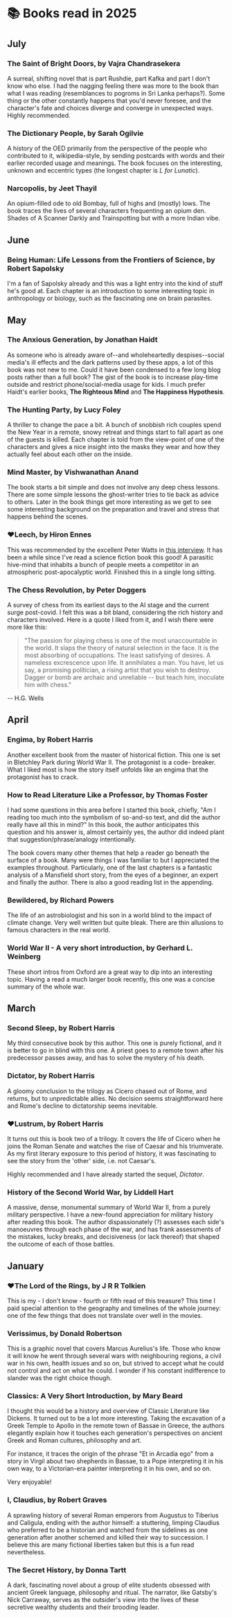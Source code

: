 # 📚 Books read in 2025

## July

### The Saint of Bright Doors, by Vajra Chandrasekera

A surreal, shifting novel that is part Rushdie, part Kafka and part I don't
know who else. I had the nagging feeling there was more to the book than what I
was reading (resemblances to pogroms in Sri Lanka perhaps?). Some thing or the
other constantly happens that you'd never foresee, and the character's fate and
choices diverge and converge in unexpected ways. Highly recommended.

### The Dictionary People, by Sarah Ogilvie

A history of the OED primarily from the perspective of the people who
contributed to it, wikipedia-style, by sending postcards with words and their
earlier recorded usage and meanings. The book focuses on the interesting,
unknown and eccentric types (the longest chapter is *L for Lunatic*).

### Narcopolis, by Jeet Thayil

An opium-filled ode to old Bombay, full of highs and (mostly) lows. The book
traces the lives of several characters frequenting an opium den. Shades of A
Scanner Darkly and Trainspotting but with a more Indian vibe.

## June

### Being Human: Life Lessons from the Frontiers of Science, by Robert Sapolsky

I'm a fan of Sapolsky already and this was a light entry into the kind of stuff
he's good at. Each chapter is an introduction to some interesting topic in
anthropology or biology, such as the fascinating one on brain parasites.

## May

### The Anxious Generation, by Jonathan Haidt

As someone who is already aware of--and wholeheartedly despises--social media's
ill effects and the dark patterns used by these apps, a lot of this book was
not new to me. Could it have been condensed to a few long blog posts rather
than a full book? The gist of the book is to increase play-time outside and
restrict phone/social-media usage for kids. I much prefer Haidt's earlier
books, **The Righteous Mind** and **The Happiness Hypothesis**.

### The Hunting Party, by Lucy Foley

A thriller to change the pace a bit. A bunch of snobbish rich couples spend the
New Year in a remote, snowy retreat and things start to fall apart as one of
the guests is killed. Each chapter is told from the view-point of one of the
characters and gives a nice insight into the masks they wear and how they
actually feel about each other on the inside.

### Mind Master, by Vishwanathan Anand

The book starts a bit simple and does not involve any deep chess lessons. There
are some simple lessons the ghost-writer tries to tie back as advice to others.
Later in the book things get more interesting as we get to see some interesting
background on the preparation and travel and stress that happens behind the
scenes.

### ❤️Leech, by Hiron Ennes

This was recommended by the excellent Peter Watts in [this
interview](https://www.forbes.com/sites/olliebarder/2025/04/09/peter-watts-on-blindsight-armored-core-and-working-with-neill-blomkamp/).
It has been a while since I've read a science fiction book this good! A
parasitic hive-mind that inhabits a bunch of people meets a competitor in an
atmospheric post-apocalyptic world. Finished this in a single long sitting.

### The Chess Revolution, by Peter Doggers

A survey of chess from its earliest days to the AI stage and the current 
surge post-covid.
I felt this was a bit bland, considering the rich history and characters
involved. Here is a quote I liked from it, and I wish there were more 
like this:

> "The passion for playing chess is one of the most unaccountable in 
the world. It slaps the theory of natural selection in the face. It is
the most absorbing of occupations. The least satisfying of desires. A
nameless excrescence upon life. It annihilates a man. You have, let us 
say, a promising politician, a rising artist that you wish to destroy.
Dagger or bomb are archaic and unreliable -- but teach him, inoculate
him with chess."

-- H.G. Wells

## April

### Engima, by Robert Harris

Another excellent book from the master of historical fiction. This one
is set in Bletchley Park during World War II. The protagonist is a code-
breaker. What I liked most is how the story itself unfolds like an
engima that the protagonist has to crack.

### How to Read Literature Like a Professor, by Thomas Foster

I had some questions in this area before I started this book, chiefly,
"Am I reading too much into the symbolism of so-and-so text, and did the
author really have all this in mind?" In this book, the author anticipates
this question and his answer is, almost certainly yes, the author did
indeed plant that suggestion/phrase/analogy intentionally.

The book covers many other themes that help a reader go beneath the 
surface of a book. Many were things I was familiar to but I appreciated the
examples throughout. Particularly, one of the last chapters is a fantastic
analysis of a Mansfield short story, from the eyes of a beginner, an expert
and finally the author. There is also a good reading list in the appending.

### Bewildered, by Richard Powers

The life of an astrobiologist and his son in a world blind to the impact
of climate change. Very well written but quite bleak. There are thin 
allusions to famous characters in the real world. 

### World War II - A very short introduction, by Gerhard L. Weinberg

These short intros from Oxford are a great way to dip into an interesting 
topic. Having a read a much larger book recently, this one was a concise 
summary of the whole war.

## March

### Second Sleep, by Robert Harris

My third consecutive book by this author. This one is purely fictional, and 
it is better to go in blind with this one. A priest goes to a remote town 
after his predecessor passes away, and has to solve the mystery of his death. 

### Dictator, by Robert Harris

A gloomy conclusion to the trilogy as Cicero chased out of Rome, and returns,
but to unpredictable allies. No decision seems straightforward here and Rome's
decline to dictatorship seems inevitable.

### ❤️Lustrum, by Robert Harris

It turns out this is book two of a trilogy. It covers the life of Cicero when
he joins the Roman Senate and watches the rise of Caesar and his triumverate.
As my first literary exposure to this period of history, it was fascinating to
see the story from the 'other' side, i.e. not Caesar's.

Highly recommended and I have already started the sequel, *Dictator*.

### History of the Second World War, by Liddell Hart

A massive, dense, monumental summary of World War II, from a purely military
perspective. I have a new-found appreciation for military history after reading
this book. The author dispassionately (?) assesses each side's manoeuvres
through each phase of the war, and has frank assessments of the mistakes, lucky
breaks, and decisiveness (or lack thereof) that shaped the outcome of each of
those battles.

## January

### ❤️The Lord of the Rings, by J R R Tolkien

This is my - I don't know - fourth or fifth read of this treasure? This time I
paid special attention to the geography and timelines of the whole journey: one
of the few things that does not translate over well in the movies.

### Verissimus, by Donald Robertson

This is a graphic novel that covers Marcus Aurelius's life. Those who know it
will know he went through several wars with neighbouring regions, a civil war
in his own, health issues and so on, but strived to accept what he could not
control and act on what he could. I wonder if his constant indifference to
slander was the right choice though.

### Classics: A Very Short Introduction, by Mary Beard

I thought this would be a history and overview of Classic Literature like
Dickens. It turned out to be a lot more interesting. Taking the excavation of a
Greek Temple to Apollo in the remote town of Bassae in Greece, the authors
elegantly explain how it touches each generation's perspectives on ancient
Greek and Roman cultures, philosophy and art.

For instance, it traces the origin of the phrase "Et in Arcadia ego" from a
story in Virgil about two shepherds in Bassae, to a Pope interpreting it in his
own way, to a Victorian-era painter interpreting it in his own, and so on.

Very enjoyable!

### I, Claudius, by Robert Graves

A sprawling history of several Roman emperors from Augustus to Tiberius and
Caligula, ending with the author himself: a stuttering, limping Claudius who
preferred to be a historian and watched from the sidelines as one generation
after another schemed and killed their way to succession. I believe this are
many fictional liberties taken but this is a fun read nevertheless.

### The Secret History, by Donna Tartt

A dark, fascinating novel about a group of elite students obsessed with ancient
Greek language, philosophy and ritual.  The narrator, like Gatsby's Nick
Carraway, serves as the outsider's view into the lives of these secretive
wealthy students and their brooding leader.



